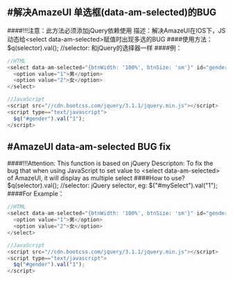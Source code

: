 #解决AmazeUI 单选框(data-am-selected)的BUG
--
####!!!注意：此方法必须添加jQuery依赖使用
描述：解决AmazeUI在IOS下，JS动态给\<select data-am-selected\>赋值时出现多选的BUG
####使用方法：
$q(selector).val(); //selector: 和jQuery的选择器一样
####例：
```javascript
//HTML
<select data-am-selected="{btnWidth: '100%', btnSize: 'sm'}" id="gender" name="gender">
  <option value="1">男</option>
  <option value="2">女</option>
</select>
```
```javascript
//JavaScript
<script src="//cdn.bootcss.com/jquery/3.1.1/jquery.min.js"></script>
<script type=="text/javascript">
  $q("#gender").val("1");
</script>
```


#AmazeUI data-am-selected BUG fix
--
####!!!Attention: This function is based on jQuery
Descripton: To fix the bug that when using JavaScript to set value to \<select data-am-selected\> of AmazeUI, it will display as multiple select
####How to use?
$q(selector).val(); //selector: jQuery selector, eg: $("#mySelect").val("1");
####For Example：
```javascript
//HTML
<select data-am-selected="{btnWidth: '100%', btnSize: 'sm'}" id="gender" name="gender">
  <option value="1">男</option>
  <option value="2">女</option>
</select>
```
```javascript
//JavaScript
<script src="//cdn.bootcss.com/jquery/3.1.1/jquery.min.js"></script>
<script type=="text/javascript">
  $q("#gender").val("1");
</script>
```
